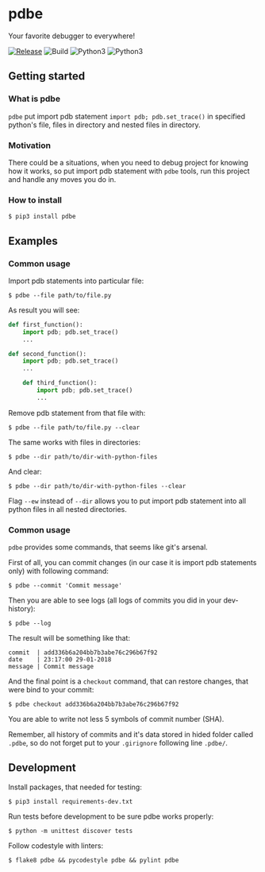 # pdbe

Your favorite debugger to everywhere!

[![Release](https://img.shields.io/github/release/dmytrostriletskyi/acg.svg)](https://github.com/dmytrostriletskyi/acg/releases)
![Build](https://api.travis-ci.org/dmytrostriletskyi/pdbe.svg?branch=develop)
![Python3](https://img.shields.io/badge/Python-3.5-brightgreen.svg)
![Python3](https://img.shields.io/badge/Python-3.6-brightgreen.svg)

## Getting started

### What is pdbe

`pdbe` put import pdb statement `import pdb; pdb.set_trace()` in specified python's file, files in directory and
nested files in directory.

### Motivation

There could be a situations, when you need to debug project for knowing how it works, so put import pdb statement with
`pdbe` tools, run this project and handle any moves you do in.

### How to install

```
$ pip3 install pdbe
```

## Examples

### Common usage

Import pdb statements into particular file:

```
$ pdbe --file path/to/file.py
```

As result you will see:

```python
def first_function():
    import pdb; pdb.set_trace()
    ...

def second_function():
    import pdb; pdb.set_trace()
    ...

    def third_function():
        import pdb; pdb.set_trace()
        ...
```

Remove pdb statement from that file with:

```
$ pdbe --file path/to/file.py --clear
```

The same works with files in directories:

```
$ pdbe --dir path/to/dir-with-python-files
```

And clear:

```
$ pdbe --dir path/to/dir-with-python-files --clear
```

Flag `--ew` instead of `--dir` allows you to put import pdb statement into all python files in all nested directories.

### Common usage

`pdbe` provides some commands, that seems like git's arsenal.

First of all, you can commit changes (in our case it is import pdb statements only) with following command:

```
$ pdbe --commit 'Commit message'
```

Then you are able to see logs (all logs of commits you did in your dev-history):

```
$ pdbe --log
```

The result will be something like that:

```
commit  | add336b6a204bb7b3abe76c296b67f92
date    | 23:17:00 29-01-2018
message | Commit message
```

And the final point is a `checkout` command, that can restore changes, that were bind to your commit:

```
$ pdbe checkout add336b6a204bb7b3abe76c296b67f92
```

You are able to write not less 5 symbols of commit number (SHA).

Remember, all history of commits and it's data stored in hided folder called `.pdbe`, so
do not forget put to your `.girignore` following line `.pdbe/`.

## Development

Install packages, that needed for testing:

```
$ pip3 install requirements-dev.txt
```

Run tests before development to be sure pdbe works properly:

```
$ python -m unittest discover tests
```

Follow codestyle with linters:

```
$ flake8 pdbe && pycodestyle pdbe && pylint pdbe
```
